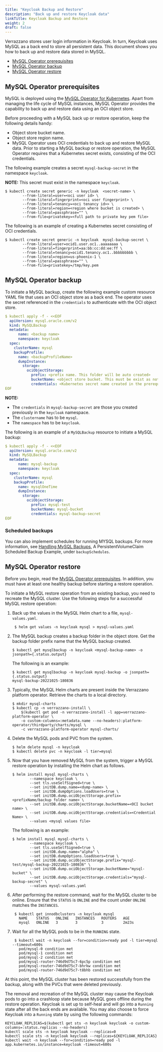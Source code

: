 ```yaml
---
title: "Keycloak Backup and Restore"
description: "Back up and restore Keycloak data"
linkTitle: Keycloak Backup and Restore
weight: 2
draft: false
---
```


Verrazzano stores user login information in Keycloak. In turn, Keycloak uses MySQL as a back end to store all persistent data.
This document shows you how to back up and restore data stored in MySQL.

- [MySQL Operator prerequisites](#mysql-operator-prerequisites)
- [MySQL Operator backup](#mysql-operator-backup)
- [MySQL Operator restore](#mysql-operator-restore)

## MySQL Operator prerequisites

MySQL is deployed using the [MySQL Operator for Kubernetes](https://dev.mysql.com/doc/mysql-operator/en/). Apart from managing the life cycle of MySQL instances, MySQL Operator provides the capability to back up and restore data using an OCI object store.

Before proceeding with a MySQL back up or restore operation, keep the following details handy:

- Object store bucket name.
- Object store region name.
- MySQL Operator uses OCI credentials to back up and restore MySQL data. Prior to starting a MySQL backup or restore operation, the MySQL Operator requires that a Kubernetes secret exists, consisting of the OCI credentials.

The following example creates a secret `mysql-backup-secret` in the namespace `keycloak`.

**NOTE:**  This secret must exist in the namespace `keycloak`.

````shell
$ kubectl create secret generic -n keycloak  <secret-name> \
        --from-literal=user=<oci user id> \
        --from-literal=fingerprint=<oci user fingerprint> \
        --from-literal=tenancy=<oci tenancy id>> \
        --from-literal=region=<region where bucket is created> \
        --from-literal=passphrase="" \
        --from-file=privatekey=<full path to private key pem file>
````

The following is an example of creating a Kubernetes secret consisting of OCI credentials.

````shell
$ kubectl create secret generic -n keycloak  mysql-backup-secret \
        --from-literal=user=ocid1.user.oc1..aaaaaaaa \
        --from-literal=fingerprint=aa:bb:cc:dd:ee:ff \
        --from-literal=tenancy=ocid1.tenancy.oc1..bbbbbbbbb \
        --from-literal=region=us-phoenix-1 \
        --from-literal=passphrase="" \
        --from-file=privatekey=/tmp/key.pem
````

## MySQL Operator backup

To initiate a MySQL backup, create the following example custom resource YAML file that uses an OCI object store as a back end.
The operator uses the secret referenced in the `credentials` to authenticate with the OCI object store.

```yaml
$ kubectl apply -f - <<EOF
  apiVersion: mysql.oracle.com/v2
  kind: MySQLBackup
  metadata:
      name: <backup name>
      namespace: keycloak
  spec:
    clusterName: mysql
    backupProfile:       
      name: <backupProfileName>
      dumpInstance:              
        storage:
          ociObjectStorage:
            prefix: <prefix name. This folder will be auto created>
            bucketName: <object store bucket. This must be exist as noted in pre-requisites section>
            credentials: <Kubernetes secret name created in the prerequisite section>
EOF
```

**NOTE:**
- The `credentials` in `mysql-backup-secret` are those you created previously in the `keycloak` namespace.
- The `clustername` has to be `mysql`.
- The `namespace` has to be `keycloak`.

The following is an example of a `MySQLBackup` resource to initiate a MySQL backup:

```yaml
$ kubectl apply -f - <<EOF
  apiVersion: mysql.oracle.com/v2
  kind: MySQLBackup
  metadata:
      name: mysql-backup
      namespace: keycloak
  spec:
    clusterName: mysql
    backupProfile:       
      name: mysqlOneTime  
      dumpInstance:              
        storage:
          ociObjectStorage:
            prefix: mysql-test
            bucketName: mysql-bucket
            credentials: mysql-backup-secret
EOF
```

### Scheduled backups

You can also implement schedules for running MYSQL backups. For more information, see [Handling MySQL Backups](https://dev.mysql.com/doc/mysql-operator/en/mysql-operator-backups.html),
A PersistentVolumeClaim Scheduled Backup Example, under `backupSchedules`.

## MySQL Operator restore

Before you begin, read the [MySQL Operator prerequisites](#mysql-operator-prerequisites). In addition, you must have at least one healthy backup before starting a restore operation.

To initiate a MySQL restore operation from an existing backup, you need to recreate the MySQL cluster. Use the following steps for a successful MySQL restore operation:

1. Back up the values in the MySQL Helm chart to a file, `mysql-values.yaml`.

   ```shell
    $ helm get values -n keycloak mysql > mysql-values.yaml
    ```

2. The MySQL backup creates a backup folder in the object store. Get the backup folder prefix name that the MySQL backup created.

    ```shell
    $ kubectl get mysqlbackup -n keycloak <mysql-backup-name> -o jsonpath={.status.output}
    ```
   The following is an example:
    ```shell
    $ kubectl get mysqlbackup -n keycloak mysql-backup -o jsonpath={.status.output}
    mysql-backup-20221025-180836
    ```

3. Typically, the MySQL Helm charts are present inside the Verrazzano platform operator. Retrieve the charts to a local directory.

    ```shell
    $ mkdir mysql-charts
    $ kubectl cp -n verrazzano-install \
        $(kubectl get pod -n verrazzano-install -l app=verrazzano-platform-operator \
        -o custom-columns=:metadata.name --no-headers):platform-operator/thirdparty/charts/mysql \
        -c verrazzano-platform-operator mysql-charts/
    ```

4. Delete the MySQL pods and PVC from the system.

    ```shell
    $ helm delete mysql -n keycloak
    $ kubectl delete pvc -n keycloak -l tier=mysql
    ```

5. Now that you have removed MySQL from the system, trigger a MySQL restore operation by installing the Helm chart as follows.

    ```shell
    $ helm install mysql mysql-charts \
            --namespace keycloak \
            --set tls.useSelfSigned=true \
            --set initDB.dump.name=<dump-name> \
            --set initDB.dumpOptions.loadUsers=true \
            --set initDB.dump.ociObjectStorage.prefix=<prefixName/backup folder name> \
            --set initDB.dump.ociObjectStorage.bucketName=<OCI bucket name> \
            --set initDB.dump.ociObjectStorage.credentials=<Credential Name> \
            --values <mysql values file>
   ```

   The following is an example:

    ```shell
    $ helm install mysql mysql-charts \
            --namespace keycloak \
            --set tls.useSelfSigned=true \
            --set initDB.dump.name="alpha" \
            --set initDB.dumpOptions.loadUsers=true \
            --set initDB.dump.ociObjectStorage.prefix="mysql-test/mysql-backup-20221025-180836" \
            --set initDB.dump.ociObjectStorage.bucketName="mysql-bucket" \
            --set initDB.dump.ociObjectStorage.credentials="mysql-backup-secret" \
            --values mysql-values.yaml
    ```   

6. After performing the restore command, wait for the MySQL cluster to be online. Ensure that the `STATUS` is `ONLINE` and the count under `ONLINE` matches the `INSTANCES`.

   ```shell
    $ kubectl get innodbclusters -n keycloak mysql
      NAME    STATUS   ONLINE   INSTANCES   ROUTERS   AGE
      mysql   ONLINE   3        3           3         2m23s
    ```

7. Wait for all the MySQL pods to be in the `RUNNING` state.

   ```shell
    $ kubectl wait -n keycloak --for=condition=ready pod -l tier=mysql --timeout=600s
      pod/mysql-0 condition met
      pod/mysql-1 condition met
      pod/mysql-2 condition met
      pod/mysql-router-746d9d75c7-6pc5p condition met
      pod/mysql-router-746d9d75c7-bhrkw condition met
      pod/mysql-router-746d9d75c7-t8bhb condition met
    ```

At this point, the MySQL cluster has been restored successfully from the backup, along with the PVCs that were deleted previously.

The removal and recreation of the MySQL cluster may cause the Keycloak pods to go into a crashloop state because MySQL goes offline during the restore operation.
Keycloak is set up to self-heal and will go into a `Running` state after all the back ends are available. You may also choose to force Keycloak into a `Running` state by using the following commands:

```shell
KEYCLOAK_REPLICAS=$(kubectl get sts -n keycloak keycloak -o custom-columns=:status.replicas --no-headers)
kubectl scale sts -n keycloak keycloak --replicas=0
kubectl scale sts -n keycloak keycloak --replicas=${KEYCLOAK_REPLICAS}
kubectl wait -n keycloak --for=condition=ready pod -l app.kubernetes.io/instance=keycloak -timeout=600s
```
